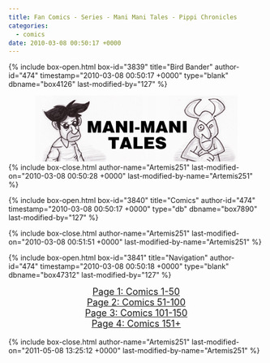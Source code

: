 ```yaml
---
title: Fan Comics - Series - Mani Mani Tales - Pippi Chronicles
categories:
  - comics
date: 2010-03-08 00:50:17 +0000
---
```

{% include box-open.html box-id="3839" title="Bird Bander" author-id="474" timestamp="2010-03-08 00:50:17 +0000" type="blank" dbname="box4126" last-modified-by="127" %}
<center><img src="/comics/series/manimani/thebanner.jpg" /></center>
{% include box-close.html author-name="Artemis251" last-modified-on="2010-03-08 00:50:28 +0000" last-modified-by-name="Artemis251" %}

{% include box-open.html box-id="3840" title="Comics" author-id="474" timestamp="2010-03-08 00:50:17 +0000" type="db" dbname="box7890" last-modified-by="127" %}
<center><navigator search="`Content` LIKE 'pippichr%'" display="no" quantity="50" section="description" /><displaytor mode="list" /></center>
{% include box-close.html author-name="Artemis251" last-modified-on="2010-03-08 00:51:51 +0000" last-modified-by-name="Artemis251" %}

{% include box-open.html box-id="3841" title="Navigation" author-id="474" timestamp="2010-03-08 00:50:18 +0000" type="blank" dbname="box47312" last-modified-by="127" %}
<center>
<a href="http://starmen.net/comics/series/manimani/index.php"><font size="4">Page 1: Comics 1-50</font></a><br />
<a href="http://starmen.net/comics/series/manimani/index2.php"><font size="4">Page 2: Comics 51-100</font></a><br />
<a href="http://starmen.net/comics/series/manimani/index3.php"><font size="4">Page 3: Comics 101-150</font></a><br />
<a href="http://starmen.net/comics/series/manimani/index4.php"><font size="4">Page 4: Comics 151+</font></a><br />
<br />

</center>
{% include box-close.html author-name="Artemis251" last-modified-on="2011-05-08 13:25:12 +0000" last-modified-by-name="Artemis251" %}
